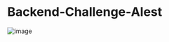 # Backend-Challenge-Alest

![image](https://user-images.githubusercontent.com/90911791/227036038-7762f8fe-6335-485c-b410-8ca4dca24114.png) 
